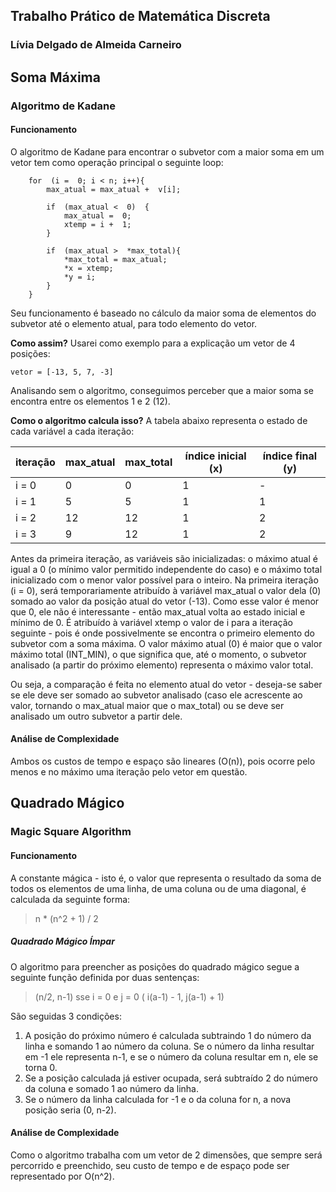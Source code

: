 ## Trabalho Prático de Matemática Discreta
### Lívia Delgado de Almeida Carneiro

## Soma Máxima
### Algoritmo de Kadane
#### Funcionamento
O algoritmo de Kadane para encontrar o subvetor com a maior soma em um vetor tem como operação principal o seguinte loop:

        for  (i =  0; i < n; i++){
	        max_atual = max_atual +  v[i];
	        
	        if  (max_atual <  0)  {
		        max_atual =  0;
		        xtemp = i +  1;
	        }
	        
		    if  (max_atual >  *max_total){
			    *max_total = max_atual;
			    *x = xtemp;
			    *y = i;
		    }
	    }

Seu funcionamento é baseado no cálculo da maior soma de elementos do subvetor até o elemento atual, para todo elemento do vetor.

**Como assim?** Usarei como exemplo para a explicação um vetor de 4 posições:

    vetor = [-13, 5, 7, -3]

Analisando sem o algoritmo, conseguimos perceber que a maior soma se encontra entre os elementos 1 e 2 (12).

**Como o algoritmo calcula isso?** 
A tabela abaixo representa o estado de cada variável a cada iteração:

| iteração | max_atual | max_total | índice inicial (x) | índice final (y)
|--|--|--|--|--|
| i = 0 | 0 | 0 | 1 | -
| i = 1 | 5 | 5 | 1 | 1
| i = 2 | 12 | 12 | 1 | 2
| i = 3 | 9 | 12 | 1 | 2


Antes da primeira iteração, as variáveis são inicializadas: o máximo atual é igual a 0 (o mínimo valor permitido independente do caso) e o máximo total inicializado com o menor valor possível para o inteiro.
Na primeira iteração (i = 0), será temporariamente atribuído à variável max_atual o valor dela (0) somado ao valor da posição atual do vetor (-13). Como esse valor é menor que 0, ele não é interessante - então max_atual volta ao estado inicial e mínimo de 0. É atribuído à variável xtemp o valor de i para a iteração seguinte - pois é onde possivelmente se encontra o primeiro elemento do subvetor com a soma máxima.
O valor máximo atual (0) é maior que o valor máximo total (INT_MIN), o que significa que, até o momento, o subvetor analisado (a partir do próximo elemento) representa o máximo valor total.

Ou seja, a comparação é feita no elemento atual do vetor - deseja-se saber se ele deve ser somado ao subvetor analisado (caso ele acrescente ao valor, tornando o max_atual maior que o max_total) ou se deve ser analisado um outro subvetor a partir dele.

#### Análise de Complexidade
Ambos os custos de tempo e espaço são lineares (O(n)), pois ocorre pelo menos e no máximo uma iteração pelo vetor em questão.

## Quadrado Mágico

### Magic Square Algorithm

#### Funcionamento

A constante mágica - isto é, o valor que representa o resultado da soma de todos os elementos de uma linha, de uma coluna ou de uma diagonal, é calculada da seguinte forma:
> n * (n^2 + 1) / 2


##### Quadrado Mágico Ímpar
O algoritmo para preencher as posições do quadrado mágico segue a seguinte função definida por duas sentenças:

> (n/2, n-1) sse i = 0 e j = 0 
> ( i(a-1) - 1, j(a-1) + 1)

São seguidas 3 condições:

1. A posição do próximo número é calculada subtraindo 1 do número da linha e somando 1 ao número da coluna. Se o número da linha resultar em -1 ele representa n-1, e se o número da coluna resultar em n, ele se torna 0.
2. Se a posição calculada já estiver ocupada, será subtraído 2 do número da coluna e somado 1 ao número da linha.
3. Se o número da linha calculada for -1 e o da coluna for n, a nova posição seria (0, n-2).

#### Análise de Complexidade
Como o algoritmo trabalha com um vetor de 2 dimensões, que sempre será percorrido e preenchido, seu custo de tempo e de espaço pode ser representado por O(n^2).